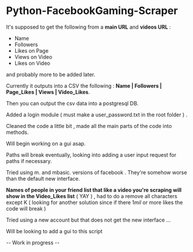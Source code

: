 # Python-FacebookGaming-Scraper


It's supposed to get the following from a **main URL** and **videos URL** :

* Name 
* Followers 
* Likes on Page 
* Views on Video 
* Likes on Video 


and probably more to be added later.



Currently it outputs into a CSV the following : **Name | Followers | Page_Likes | Views | Video_Likes**.

Then you can output the csv data into a postgresql DB.

Added a login module ( must make a user_password.txt in the root folder ) .

Cleaned the code a little bit , made all the main parts of the code into methods.

Will begin working on a gui asap.

Paths will break eventually, looking into adding a user input request for paths if necessary.

Tried using m. and mbasic. versions of facebook . They're somehow worse than the default new interface.

**Names of people in your friend list that like a video you're scraping will show in the Video_Likes list** ( YAY ) , had to do a remove all characters except K ( looking for another solution since if there 1*mil* or more likes the code will break )

Tried using a new account but that does not get the new interface ... 


Will be looking to add a gui to this script


-- Work in progress --
